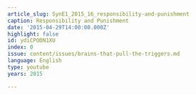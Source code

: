 ```yaml
---
article_slug: SynE1_2015_16_responsibility-and-punishment
caption: Responsibility and Punishment
date: '2015-04-29T14:00:00.000Z'
highlight: false
id: ydiCPODN1XU
index: 0
issue: content/issues/brains-that-pull-the-triggers.md
language: English
type: youtube
years: 2015

---
```

